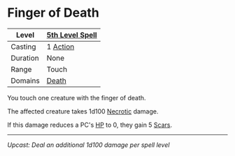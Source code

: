 # Finger of Death

| Level    | [5th Level Spell](5th%20Level%20Spells.md)                            |
| -------- | --------------------------------------------------------------------- |
| Casting  | 1 [Action](../../../../Game%20Procedures/Core%20Procedures/Action.md) |
| Duration | None                                                                  |
| Range    | Touch                                                                 |
| Domains  | [Death](../../Spell%20Domains/Death.md)                               |

You touch one creature with the finger of death.

The affected creature takes 1d100 [Necrotic](../../../../Game%20Procedures/Combat/Damage%20Types/Necrotic.md) damage.

If this damage reduces a PC's [HP](../../../../Player%20Characters/Derived%20Statistics/Hit%20Points.md) to 0, they gain 5 [Scars](../../../../Player%20Characters/Progression/Scars.md).

---
*Upcast: Deal an additional 1d100 damage per spell level*
